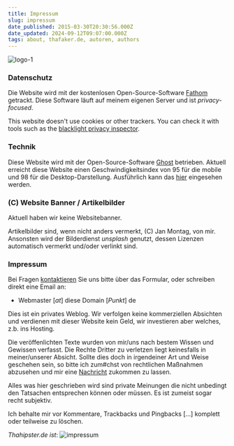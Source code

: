 ```yaml
---
title: Impressum
slug: impressum
date_published: 2015-03-30T20:30:56.000Z
date_updated: 2024-09-12T09:07:00.000Z
tags: about, thafaker.de, autoren, authors
---
```


![logo-1](__GHOST_URL__/content/images/2019/06/logo-1.png)

### Datenschutz

Die Website wird mit der kostenlosen Open-Source-Software [Fathom](https://usefathom.com) getrackt. Diese Software läuft auf meinem eigenen Server und ist *privacy-focused*.

This website doesn't use cookies or other trackers. You can check it with tools such as the [blacklight privacy inspector](https://themarkup.org/blacklight?url=thahipster.de&amp;device=mobile&amp;location=eu&amp;force=false).

### Technik

Diese Website wird mit der Open-Source-Software [Ghost](http://ghost.org) betrieben. Aktuell erreicht diese Website einen Geschwindigkeitsindex von 95 für die mobile und 98 für die Desktop-Darstellung. Ausführlich kann das [hier](https://pagespeed.web.dev/analysis/https-thahipster-de/8bsbpt6a4o?form_factor=mobile) eingesehen werden.

### (C) Website Banner / Artikelbilder

Aktuell haben wir keine Websitebanner.

Artikelbilder sind, wenn nicht anders vermerkt, (C) Jan Montag, von mir. Ansonsten wird der Bilderdienst *unsplash* genutzt, dessen Lizenzen automatisch vermerkt und/oder verlinkt sind.

### Impressum

Bei Fragen [kontaktieren](__GHOST_URL__/kontakt/) Sie uns bitte über das Formular, oder schreiben direkt eine Email an:

- Webmaster [*at*] diese Domain [*Punkt*] de

Dies ist ein privates Weblog. Wir verfolgen keine kommerziellen Absichten und verdienen mit dieser Website kein Geld, wir investieren aber welches, z.b. ins Hosting.

Die veröffenlichten Texte wurden von mir/uns nach bestem Wissen und Gewissen verfasst. Die Rechte Dritter zu verletzen liegt keinesfalls in meiner/unserer Absicht. Sollte dies doch in irgendeiner Art und Weise geschehen sein, so bitte ich zum#chst von rechtlichen Maßnahmen abzusehen und mir eine [Nachricht](__GHOST_URL__/kontakt/) zukommen zu lassen.

Alles was hier geschrieben wird sind private Meinungen die nicht unbedingt den Tatsachen entsprechen können oder müssen. Es ist zumeist sogar recht subjektiv.

Ich behalte mir vor Kommentare, Trackbacks und Pingbacks […] komplett oder teilweise zu löschen.

*Thahipster.de ist*:
![impressum](__GHOST_URL__/content/images/2021/06/impressum.gif)
